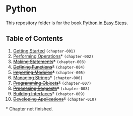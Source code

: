 # Python
This repository folder is for the book [Python in Easy Steps](http://amzn.to/2jPhKfx).

## Table of Contents
1. [Getting Started](chapter-001) `(chapter-001)`
2. [Performing Operations](chapter-002)* `(chapter-002)`
3. ~~[Making Statements]()*~~ `(chapter-003)`
4. ~~[Defining Functions]()*~~ `(chapter-004)`
5. ~~[Importing Modules]()*~~ `(chapter-005)`
6. ~~[Managing Strings]()*~~ `(chapter-006)`
7. ~~[Programming Objects]()*~~ `(chapter-007)`
8. ~~[Processing Requests]()*~~ `(chapter-008)`
9. ~~[Building Interfaces]()*~~ `(chapter-009)`
10. ~~[Developing Applications]()*~~ `(chapter-010)`

\* Chapter not finished.